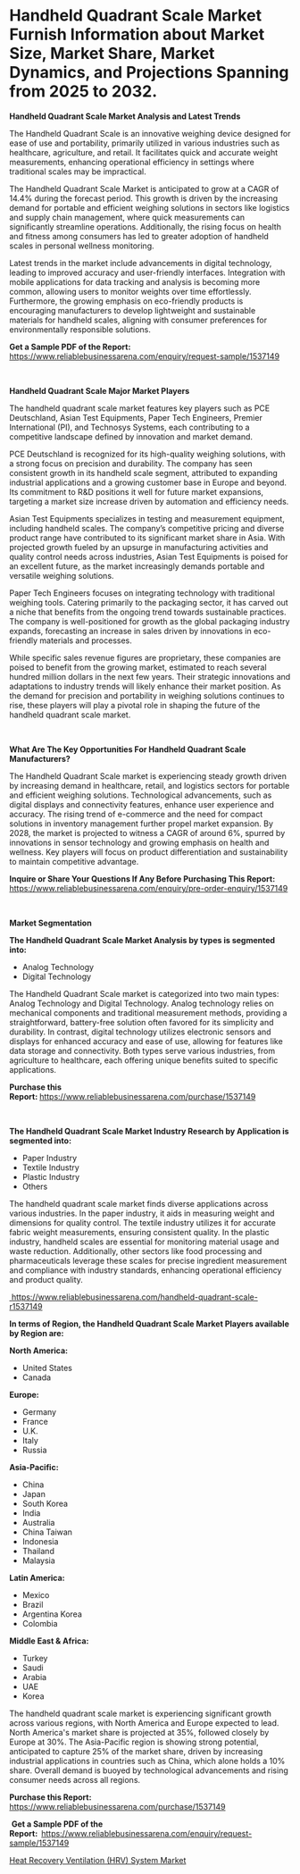 <p><h1>Handheld Quadrant Scale Market Furnish Information about Market Size, Market Share, Market Dynamics, and Projections Spanning from 2025 to 2032.</h1></p><p><strong>Handheld Quadrant Scale Market Analysis and Latest Trends</strong></p>
<p><p>The Handheld Quadrant Scale is an innovative weighing device designed for ease of use and portability, primarily utilized in various industries such as healthcare, agriculture, and retail. It facilitates quick and accurate weight measurements, enhancing operational efficiency in settings where traditional scales may be impractical.</p><p>The Handheld Quadrant Scale Market is anticipated to grow at a CAGR of 14.4% during the forecast period. This growth is driven by the increasing demand for portable and efficient weighing solutions in sectors like logistics and supply chain management, where quick measurements can significantly streamline operations. Additionally, the rising focus on health and fitness among consumers has led to greater adoption of handheld scales in personal wellness monitoring.</p><p>Latest trends in the market include advancements in digital technology, leading to improved accuracy and user-friendly interfaces. Integration with mobile applications for data tracking and analysis is becoming more common, allowing users to monitor weights over time effortlessly. Furthermore, the growing emphasis on eco-friendly products is encouraging manufacturers to develop lightweight and sustainable materials for handheld scales, aligning with consumer preferences for environmentally responsible solutions.</p></p>
<p><strong>Get a Sample PDF of the Report:&nbsp;</strong> <a href="https://www.reliablebusinessarena.com/enquiry/request-sample/1537149?utm_campaign=2733&utm_medium=2&utm_source=Github&utm_content=ia&utm_term=11042025&utm_id=handheld-quadrant-scale">https://www.reliablebusinessarena.com/enquiry/request-sample/1537149</a></p>
<p>&nbsp;</p>
<p><strong>Handheld Quadrant Scale Major Market Players</strong></p>
<p><p>The handheld quadrant scale market features key players such as PCE Deutschland, Asian Test Equipments, Paper Tech Engineers, Premier International (PI), and Technosys Systems, each contributing to a competitive landscape defined by innovation and market demand.</p><p>PCE Deutschland is recognized for its high-quality weighing solutions, with a strong focus on precision and durability. The company has seen consistent growth in its handheld scale segment, attributed to expanding industrial applications and a growing customer base in Europe and beyond. Its commitment to R&D positions it well for future market expansions, targeting a market size increase driven by automation and efficiency needs.</p><p>Asian Test Equipments specializes in testing and measurement equipment, including handheld scales. The company’s competitive pricing and diverse product range have contributed to its significant market share in Asia. With projected growth fueled by an upsurge in manufacturing activities and quality control needs across industries, Asian Test Equipments is poised for an excellent future, as the market increasingly demands portable and versatile weighing solutions.</p><p>Paper Tech Engineers focuses on integrating technology with traditional weighing tools. Catering primarily to the packaging sector, it has carved out a niche that benefits from the ongoing trend towards sustainable practices. The company is well-positioned for growth as the global packaging industry expands, forecasting an increase in sales driven by innovations in eco-friendly materials and processes.</p><p>While specific sales revenue figures are proprietary, these companies are poised to benefit from the growing market, estimated to reach several hundred million dollars in the next few years. Their strategic innovations and adaptations to industry trends will likely enhance their market position. As the demand for precision and portability in weighing solutions continues to rise, these players will play a pivotal role in shaping the future of the handheld quadrant scale market.</p></p>
<p>&nbsp;</p>
<p><strong>What Are The Key Opportunities For Handheld Quadrant Scale Manufacturers?</strong></p>
<p><p>The Handheld Quadrant Scale market is experiencing steady growth driven by increasing demand in healthcare, retail, and logistics sectors for portable and efficient weighing solutions. Technological advancements, such as digital displays and connectivity features, enhance user experience and accuracy. The rising trend of e-commerce and the need for compact solutions in inventory management further propel market expansion. By 2028, the market is projected to witness a CAGR of around 6%, spurred by innovations in sensor technology and growing emphasis on health and wellness. Key players will focus on product differentiation and sustainability to maintain competitive advantage.</p></p>
<p><strong>Inquire or Share Your Questions If Any Before Purchasing This Report:</strong> <a href="https://www.reliablebusinessarena.com/enquiry/pre-order-enquiry/1537149?utm_campaign=2733&utm_medium=2&utm_source=Github&utm_content=ia&utm_term=11042025&utm_id=handheld-quadrant-scale">https://www.reliablebusinessarena.com/enquiry/pre-order-enquiry/1537149</a></p>
<p>&nbsp;</p>
<p><strong>Market Segmentation</strong></p>
<p><strong>The Handheld Quadrant Scale Market Analysis by types is segmented into:</strong></p>
<p><ul><li>Analog Technology</li><li>Digital Technology</li></ul></p>
<p><p>The Handheld Quadrant Scale market is categorized into two main types: Analog Technology and Digital Technology. Analog technology relies on mechanical components and traditional measurement methods, providing a straightforward, battery-free solution often favored for its simplicity and durability. In contrast, digital technology utilizes electronic sensors and displays for enhanced accuracy and ease of use, allowing for features like data storage and connectivity. Both types serve various industries, from agriculture to healthcare, each offering unique benefits suited to specific applications.</p></p>
<p><strong>Purchase this Report:&nbsp;</strong><a href="https://www.reliablebusinessarena.com/purchase/1537149?utm_campaign=2733&utm_medium=2&utm_source=Github&utm_content=ia&utm_term=11042025&utm_id=handheld-quadrant-scale">https://www.reliablebusinessarena.com/purchase/1537149</a></p>
<p>&nbsp;</p>
<p><strong>The Handheld Quadrant Scale Market Industry Research by Application is segmented into:</strong></p>
<p><ul><li>Paper Industry</li><li>Textile Industry</li><li>Plastic Industry</li><li>Others</li></ul></p>
<p><p>The handheld quadrant scale market finds diverse applications across various industries. In the paper industry, it aids in measuring weight and dimensions for quality control. The textile industry utilizes it for accurate fabric weight measurements, ensuring consistent quality. In the plastic industry, handheld scales are essential for monitoring material usage and waste reduction. Additionally, other sectors like food processing and pharmaceuticals leverage these scales for precise ingredient measurement and compliance with industry standards, enhancing operational efficiency and product quality.</p></p>
<p><a href="https://www.reliablebusinessarena.com/handheld-quadrant-scale-r1537149?utm_campaign=2733&utm_medium=2&utm_source=Github&utm_content=ia&utm_term=11042025&utm_id=handheld-quadrant-scale">&nbsp;https://www.reliablebusinessarena.com/handheld-quadrant-scale-r1537149</a></p>
<p><strong>In terms of Region, the Handheld Quadrant Scale Market Players available by Region are:</strong></p>
<p>
    <p> <strong> North America: </strong>
        <ul>
            <li>United States</li>
            <li>Canada</li>
        </ul>
        </p> 
    <p> <strong> Europe: </strong>
        <ul>
            <li>Germany</li>
            <li>France</li>
            <li>U.K.</li>
            <li>Italy</li>
            <li>Russia</li>
        </ul>
        </p> 
    <p> <strong> Asia-Pacific: </strong>
        <ul>
            <li>China</li>
            <li>Japan</li>
            <li>South Korea</li>
            <li>India</li>
            <li>Australia</li>
            <li>China Taiwan</li>
            <li>Indonesia</li>
            <li>Thailand</li>
            <li>Malaysia</li>
        </ul>
        </p> 
    <p> <strong> Latin America: </strong>
        <ul>
            <li>Mexico</li>
            <li>Brazil</li>
            <li>Argentina Korea</li>
            <li>Colombia</li>
        </ul>
        </p> 
    <p> <strong> Middle East & Africa: </strong>
        <ul>
            <li>Turkey</li>
            <li>Saudi</li>
            <li>Arabia</li>
            <li>UAE</li>
            <li>Korea</li>
        </ul>
    </p>
    </p>
<p><p>The handheld quadrant scale market is experiencing significant growth across various regions, with North America and Europe expected to lead. North America's market share is projected at 35%, followed closely by Europe at 30%. The Asia-Pacific region is showing strong potential, anticipated to capture 25% of the market share, driven by increasing industrial applications in countries such as China, which alone holds a 10% share. Overall demand is buoyed by technological advancements and rising consumer needs across all regions.</p></p>
<p><strong>Purchase this Report: </strong><a href="https://www.reliablebusinessarena.com/purchase/1537149?utm_campaign=2733&utm_medium=2&utm_source=Github&utm_content=ia&utm_term=11042025&utm_id=handheld-quadrant-scale">https://www.reliablebusinessarena.com/purchase/1537149</a></p>
<p>&nbsp;<strong>Get a Sample PDF of the Report:&nbsp;&nbsp;</strong><a href="https://www.reliablebusinessarena.com/enquiry/request-sample/1537149?utm_campaign=2733&utm_medium=2&utm_source=Github&utm_content=ia&utm_term=11042025&utm_id=handheld-quadrant-scale">https://www.reliablebusinessarena.com/enquiry/request-sample/1537149</a></p>
<p><strong></strong></p>
<p><p><a href="https://github.com/neiridionna/Market-Research-Report-List-1/blob/main/heat-recovery-ventilation-hrv-system-market.md?utm_campaign=2733&utm_medium=2&utm_source=Github&utm_content=ia&utm_term=11042025&utm_id=handheld-quadrant-scale">Heat Recovery Ventilation (HRV) System Market</a></p></p>